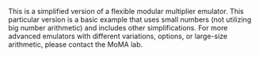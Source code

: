 This is a simplified version of a flexible modular
 multiplier emulator. This particular version is a
 basic example that uses small numbers (not utilizing
 big number arithmetic) and includes other
 simplifications. For more advanced emulators with
 different variations, options, or large-size
 arithmetic, please contact the MoMA lab.

